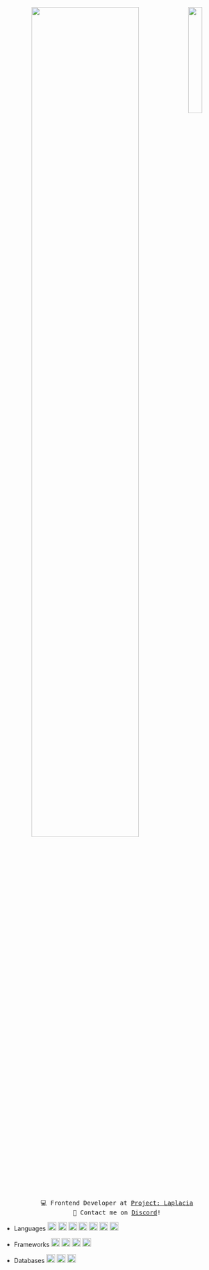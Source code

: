 <div align="center">
<img src="https://c.wallhere.com/photos/d4/2d/vertical_anime_anime_girls_sailor_uniform_clouds_closed_eyes-1948611.jpg!d" width="25%" align="right" />
<img src="https://readme-typing-svg.demolab.com?font=Inconsolata&weight=500&size=50&duration=4000&pause=300&color=e4d4be&center=true&vCenter=true&multiline=true&repeat=false&random=false&width=1600&height=140&lines=Hello+there,+I'm+Bojan;Interested+in+frontend,+gaming+and+anime." width="70%" />
<pre>
  💻 Frontend Developer at <a href="https://github.com/ProjectLaplacia"><span>Project: Laplacia</span></a>
  💬 Contact me on <a href="https://discord.com/users/686681599894618144"><span>Discord</span></a>!
</pre>
</div>

- Languages
<code><img height="20" alt="javascript" src="https://skillicons.dev/icons?i=html"></code>
<code><img height="20" alt="javascript" src="https://skillicons.dev/icons?i=css"></code>
<code><img height="20" alt="javascript" src="https://skillicons.dev/icons?i=javascript"></code>
<code><img height="20" alt="javascript" src="https://skillicons.dev/icons?i=typescript"></code>
<code><img height="20" alt="javascript" src="https://skillicons.dev/icons?i=java"></code>
<code><img height="20" alt="javascript" src="https://skillicons.dev/icons?i=cs"></code>
<code><img height="20" alt="javascript" src="https://skillicons.dev/icons?i=go"></code>

- Frameworks
<code><img height="20" alt="javascript" src="https://skillicons.dev/icons?i=angular"></code>
<code><img height="20" alt="javascript" src="https://skillicons.dev/icons?i=react"></code>
<code><img height="20" alt="javascript" src="https://skillicons.dev/icons?i=next"></code>
<code><img height="20" alt="javascript" src="https://skillicons.dev/icons?i=spring"></code>

- Databases
<code><img height="20" alt="javascript" src="https://skillicons.dev/icons?i=postgres"></code>
<code><img height="20" alt="javascript" src="https://skillicons.dev/icons?i=mysql"></code>
<code><img height="20" alt="javascript" src="https://skillicons.dev/icons?i=mongodb"></code>


